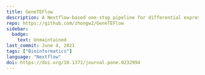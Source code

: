 ```yaml
---
title: GeneTEFlow
description: A Nextflow-based one-stop pipeline for differential expression analysis of genes and locus-specific transposable elements from RNA sequencing
repo: https://github.com/zhongw2/GeneTEFlow
sidebar:
  badge:
    text: Unmaintained
last_commit: June 4, 2021
tags: ["Bioinformatics"]
language: "Nextflow"
doi: https://doi.org/10.1371/journal.pone.0232994
---
```


